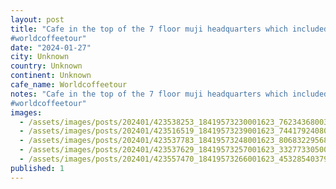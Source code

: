 ```yaml
---
layout: post
title: "Cafe in the top of the 7 floor muji headquarters which included a hotel.
#worldcoffeetour"
date: "2024-01-27"
city: Unknown
country: Unknown
continent: Unknown
cafe_name: Worldcoffeetour
notes: "Cafe in the top of the 7 floor muji headquarters which included a hotel.
#worldcoffeetour"
images:
  - /assets/images/posts/202401/423538253_18419573230001623_7623436800378593575_n_18018022025026922.jpg
  - /assets/images/posts/202401/423516519_18419573239001623_7441792408069939384_n_18013022039150428.jpg
  - /assets/images/posts/202401/423537783_18419573248001623_8068322956881838366_n_18025321861778098.jpg
  - /assets/images/posts/202401/423537629_18419573257001623_3327733050081757342_n_18029165905871342.jpg
  - /assets/images/posts/202401/423557470_18419573266001623_4532854037963508093_n_17910984158896592.jpg
published: 1
---
```

